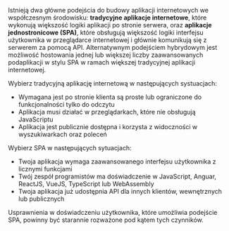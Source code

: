 
Istnieją dwa główne podejścia do budowy aplikacji internetowych we współczesnym środowisku: **tradycyjne aplikacje internetowe**, które wykonują większość logiki aplikacji po stronie serwera, oraz **aplikacje jednostronicowe (SPA)**, które obsługują większość logiki interfejsu użytkownika w przeglądarce internetowej i głównie komunikują się z serwerem za pomocą API.
Alternatywnym podejściem hybrydowym jest  możliwość hostowania jednej lub większej liczby zaawansowanych podaplikacji w stylu SPA w ramach większej tradycyjnej aplikacji internetowej.

Wybierz tradycyjną aplikację internetową w następujących systuacjach:
- Wymagana jest po stronie klienta są proste lub ograniczone do funkcjonalności tylko do odczytu
- Aplikacja musi działać w przeglądarkach, które nie obsługują JavaScriptu
- Aplikacja jest publicznie dostępna i korzysta z widoczności w wyszukiwarkach oraz poleceń

Wybierz SPA w następujących sytuacjach:
- Twoja aplikacja wymaga zaawansowanego interfejsu użytkownika z licznymi funkcjami
- Twój zespół programistów ma doświadczenie w JavaScript, Anguar, ReactJS, VueJS, TypeScript lub WebAssembly
- Twoja aplikacja już udostępnia API dla innych klientów, wewnętrznych lub publicznych

Usprawnienia w doświadczeniu użytkownika, które umożliwia podejście SPA, powinny być starannie rozważone pod kątem tych czynników.